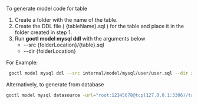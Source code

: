 To generate model code for table
1. Create a folder with the name of the table.
2. Create the DDL file ( {tableName}.sql ) for the table and place it in the folder created in step 1.
3. Run **goctl model mysql ddl** with the arguments below
    - --src {folderLocation}/{table}.sql
    - --dir {folderLocation}

For Example:
```bash
 goctl model mysql ddl --src internal/model/mysql/user/user.sql --dir internal/model/mysql/user    
```
Alternatively, to generate from database
```bash
goctl model mysql datasource -url="root:12345678@tcp(127.0.0.1:3306)/taka" -table="company"  -dir=internal/model/mysql/company
```